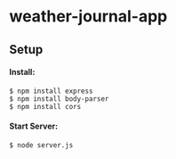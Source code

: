 # weather-journal-app


## Setup
#### Install:
    $ npm install express
    $ npm install body-parser
    $ npm install cors

#### Start Server:
    $ node server.js
